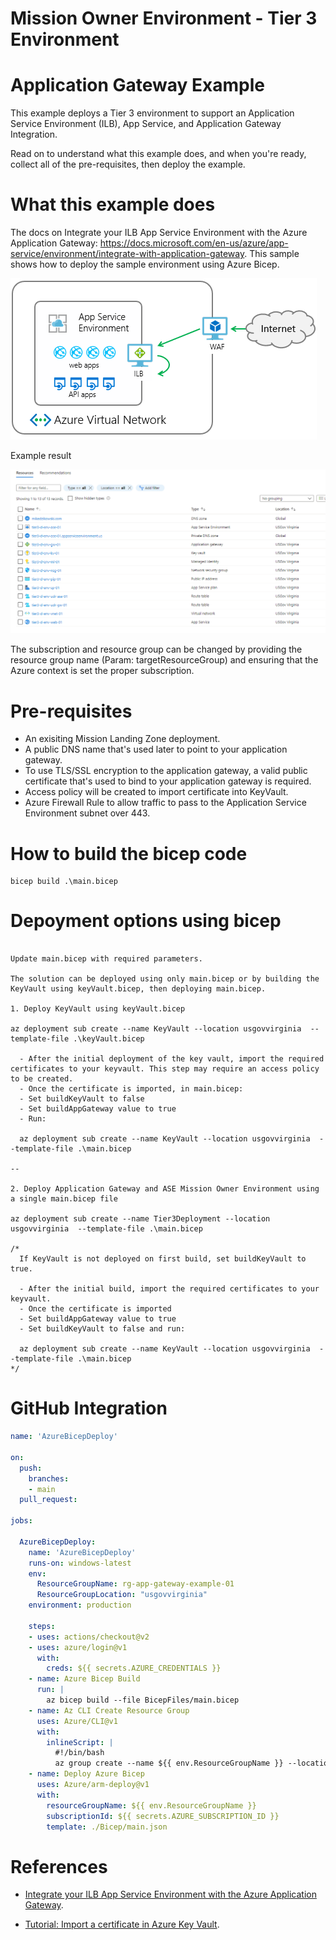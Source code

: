 # Mission Owner Environment - Tier 3 Environment #

# Application Gateway Example #

This example deploys a Tier 3 environment to support an Application Service Environment (ILB), App Service, and Application Gateway Integration.

Read on to understand what this example does, and when you're ready, collect all of the pre-requisites, then deploy the example.

# What this example does #

The docs on Integrate your ILB App Service Environment with the Azure Application Gateway: https://docs.microsoft.com/en-us/azure/app-service/environment/integrate-with-application-gateway. This sample shows how to deploy the sample environment using Azure Bicep.

![image alt text](/images/ase.png)

Example result

![image alt text](/images/result.png)

The subscription and resource group can be changed by providing the resource group name (Param: targetResourceGroup) and ensuring that the Azure context is set the proper subscription.

# Pre-requisites #

- An exisiting Mission Landing Zone deployment.
- A public DNS name that's used later to point to your application gateway.
- To use TLS/SSL encryption to the application gateway, a valid public certificate that's used to bind to your application gateway is required.
- Access policy will be created to import certificate into KeyVault.
- Azure Firewall Rule to allow traffic to pass to the Application Service Environment subnet over 443.

# How to build the bicep code #

```plaintext
bicep build .\main.bicep
```

# Depoyment options using bicep #

```plaintext

Update main.bicep with required parameters. 

The solution can be deployed using only main.bicep or by building the KeyVault using keyVault.bicep, then deploying main.bicep.

1. Deploy KeyVault using keyVault.bicep 

az deployment sub create --name KeyVault --location usgovvirginia  --template-file .\keyVault.bicep

  - After the initial deployment of the key vault, import the required certificates to your keyvault. This step may require an access policy to be created. 
  - Once the certificate is imported, in main.bicep: 
  - Set buildKeyVault to false 
  - Set buildAppGateway value to true
  - Run:
  
  az deployment sub create --name KeyVault --location usgovvirginia  --template-file .\main.bicep

-- 

2. Deploy Application Gateway and ASE Mission Owner Environment using a single main.bicep file

az deployment sub create --name Tier3Deployment --location usgovvirginia  --template-file .\main.bicep

/*
  If KeyVault is not deployed on first build, set buildKeyVault to true. 

  - After the initial build, import the required certificates to your keyvault. 
  - Once the certificate is imported
  - Set buildAppGateway value to true 
  - Set buildKeyVault to false and run:
  
  az deployment sub create --name KeyVault --location usgovvirginia  --template-file .\main.bicep
*/
```

# GitHub Integration #

```Yaml
name: 'AzureBicepDeploy'

on:
  push:
    branches:
    - main
  pull_request:

jobs:

  AzureBicepDeploy:
    name: 'AzureBicepDeploy'
    runs-on: windows-latest
    env:
      ResourceGroupName: rg-app-gateway-example-01
      ResourceGroupLocation: "usgovvirginia"
    environment: production

    steps:
    - uses: actions/checkout@v2
    - uses: azure/login@v1
      with:
        creds: ${{ secrets.AZURE_CREDENTIALS }}
    - name: Azure Bicep Build
      run: |
        az bicep build --file BicepFiles/main.bicep
    - name: Az CLI Create Resource Group
      uses: Azure/CLI@v1
      with:
        inlineScript: |
          #!/bin/bash
          az group create --name ${{ env.ResourceGroupName }} --location ${{ env.ResourceGroupLocation }}
    - name: Deploy Azure Bicep
      uses: Azure/arm-deploy@v1
      with:
        resourceGroupName: ${{ env.ResourceGroupName }}
        subscriptionId: ${{ secrets.AZURE_SUBSCRIPTION_ID }}
        template: ./Bicep/main.json
```

# References #

- [Integrate your ILB App Service Environment with the Azure Application Gateway](https://docs.microsoft.com/en-us/azure/app-service/environment/integrate-with-application-gateway).

- [Tutorial: Import a certificate in Azure Key Vault](https://docs.microsoft.com/en-us/azure/key-vault/certificates/tutorial-import-certificate).
